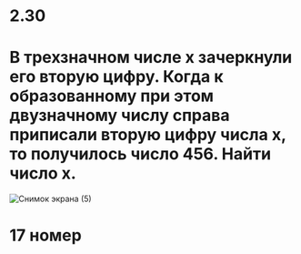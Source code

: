 # 2.30
# В трехзначном числе x зачеркнули его вторую цифру. Когда к образованному при этом двузначному числу справа приписали вторую цифру числа x, то получилось число 456. Найти число x. 
![Снимок экрана (5)](https://user-images.githubusercontent.com/115945562/196052239-400f4c05-7b32-4c81-8b47-4d49531e1cb7.png)
# 17 номер
